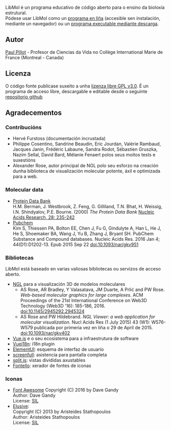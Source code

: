 LibMol é un programa educativo de código aberto para o ensino da bioloxía estrutural.  
Pódese usar LibMol como un [programa en liña](https://libmol.org) (accesible sen instalación, mediante un navegador) ou un [programa executable mediante descarga](https://libmol.org/downloads).

## Autor
[Paul Pillot](mailto:paul.pillot@libmol.org) - Profesor de Ciencias da Vida no Collège International Marie de France (Montreal - Canada)


## Licenza
O código fonte publícase suxeito a unha [lizenza libre GPL v3.0](https://www.gnu.org/licenses/gpl.html). É un programa de acceso libre, descargable e editable desde o seguinte [repositorio github](https://github.com/ppillot/libmol)

## Agradecementos
### Contribucións
- Hervé Furstoss (documentación incrustada)
- Philippe Cosentino, Sandrine Beaudin, Eric Jourdan, Valérie Rambaud,  Jacques Janin, Frédéric Labaune, Sandra Rodot, Sébastien Gruszka, Nazim Sellal, David Bard, Mélanie Fenaert polos seus moitos tests e suxestións
- Alexander Rose, autor principal de NGL polo seu esforzo na creación dunha biblioteca de visualización molecular potente, áxil e optimizada para a web.

### Molecular data
- [Protein Data Bank](https://www.rcsb.org)  
H.M. Berman, J. Westbrook, Z. Feng, G. Gilliland, T.N. Bhat, H. Weissig, I.N. Shindyalov, P.E. Bourne.
(2000) _The Protein Data Bank_ [Nucleic Acids Research, 28: 235-242](https://www.ncbi.nlm.nih.gov/pmc/articles/PMC102472/)
- [Pubchem](https://pubchem.ncbi.nlm.nih.gov/)  
Kim S, Thiessen PA, Bolton EE, Chen J, Fu G, Gindulyte A, Han L, He J, He S, Shoemaker BA, Wang J, Yu B, Zhang J, Bryant SH. PubChem Substance and Compound databases. Nucleic Acids Res. 2016 Jan 4; 44(D1):D1202-13. Epub 2015 Sep 22 [doi:10.1093/nar/gkv951](http://dx.doi.org/10.1093/nar/gkv951)

### Bibliotecas
LibMol está baseado en varias valiosas bibliotecas ou servizos de acceso aberto.
- [NGL](https://github.com/arose/ngl) para a visualización 3D de modelos moleculares
  - AS Rose, AR Bradley, Y Valasatava, JM Duarte, A Prlić and PW Rose. _Web-based molecular graphics for large complexes._ ACM Proceedings of the 21st International Conference on Web3D Technology (Web3D '16): 185-186, 2016. [doi:10.1145/2945292.2945324](http://dx.doi.org/10.1145/2945292.2945324)
  - AS Rose and PW Hildebrand. _NGL Viewer: a web application for molecular visualization._ Nucl Acids Res (1 July 2015) 43 (W1): W576-W579 publicada por primeria vez en liña o 29 de April de 2015. [doi:10.1093/nar/gkv402](https://doi.org/10.1093/nar/gkv402)
- [Vue.js](https://vuejs.org/) e o seu ecosistema para a infraestrutura de software
- [Vuei18n](https://github.com/kazupon/vue-i18n): i18n plugin
- [ElementUI](http://element.eleme.io/#/en-US): esquema de interfaz de usuario
- [screenfull](https://www.npmjs.com/package/screenfull): asistencia para pantalla completa
- [split.js](https://nathancahill.github.io/Split.js/): vistas divididas axustables
- [Fontello](http://fontello.com): xerador de fontes de iconas  

### Iconas 
- [Font Awesome](http://fortawesome.github.com/Font-Awesome/)
   Copyright (C) 2016 by Dave Gandy  
   Author:    Dave Gandy  
   License:   [SIL](http://scripts.sil.org/OFL)  
- [Elusive](http://aristeides.com/):  
   Copyright (C) 2013 by Aristeides Stathopoulos  
   Author:    Aristeides Stathopoulos  
   License:   [SIL](http://scripts.sil.org/OFL) 
